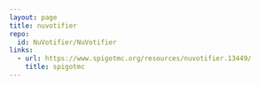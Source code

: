 ```yaml
---
layout: page
title: nuvotifier
repo:
  id: NuVotifier/NuVotifier
links:
  - url: https://www.spigotmc.org/resources/nuvotifier.13449/
    title: spigotmc
---
```

